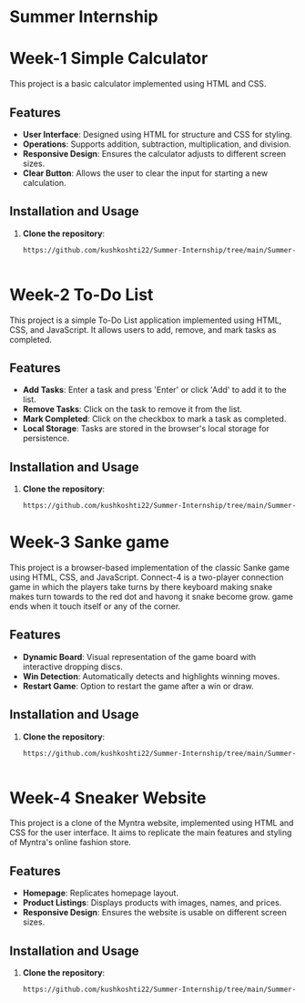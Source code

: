 # Summer Internship
# Week-1 Simple Calculator

This project is a basic calculator implemented using HTML and CSS.

## Features

- **User Interface**: Designed using HTML for structure and CSS for styling.
- **Operations**: Supports addition, subtraction, multiplication, and division.
- **Responsive Design**: Ensures the calculator adjusts to different screen sizes.
- **Clear Button**: Allows the user to clear the input for starting a new calculation.

## Installation and Usage

1. **Clone the repository**:
   ```bash
   https://github.com/kushkoshti22/Summer-Internship/tree/main/Summer-Internship/task-1



# Week-2 To-Do List

This project is a simple To-Do List application implemented using HTML, CSS, and JavaScript. It allows users to add, remove, and mark tasks as completed.

## Features

- **Add Tasks**: Enter a task and press 'Enter' or click 'Add' to add it to the list.
- **Remove Tasks**: Click on the task to remove it from the list.
- **Mark Completed**: Click on the checkbox to mark a task as completed.
- **Local Storage**: Tasks are stored in the browser's local storage for persistence.

## Installation and Usage

1. **Clone the repository**:
   ```bash
   https://github.com/kushkoshti22/Summer-Internship/tree/main/Summer-Internship/task-2

# Week-3 Sanke game
This project is a browser-based implementation of the classic Sanke game using HTML, CSS, and JavaScript. Connect-4 is a two-player connection game in which the players take turns by there keyboard making snake makes turn towards to the red dot and havong it snake become grow. game ends when it touch itself or any of the corner.

## Features

- **Dynamic Board**: Visual representation of the game board with interactive dropping discs.
- **Win Detection**: Automatically detects and highlights winning moves.
- **Restart Game**: Option to restart the game after a win or draw.

## Installation and Usage

1. **Clone the repository**:
   ```bash
   https://github.com/kushkoshti22/Summer-Internship/tree/main/Summer-Internship/task-3



# Week-4 Sneaker Website

This project is a clone of the Myntra website, implemented using HTML and CSS for the user interface. It aims to replicate the main features and styling of Myntra's online fashion store.



## Features

- **Homepage**: Replicates homepage layout.
- **Product Listings**: Displays products with images, names, and prices.
- **Responsive Design**: Ensures the website is usable on different screen sizes.

## Installation and Usage

1. **Clone the repository**:
   ```bash
   https://github.com/kushkoshti22/Summer-Internship/tree/main/Summer-Internship/task-4
   
